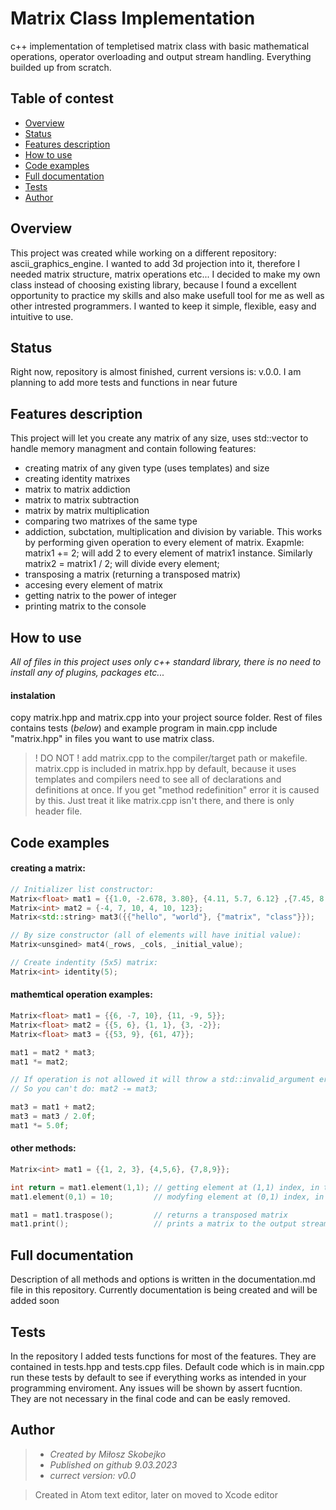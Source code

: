 # Matrix Class Implementation
c++ implementation of templetised matrix class with basic mathematical operations, operator overloading and output stream handling. 
Everything builded up from scratch.



## Table of contest
* [Overview](#Overview)
* [Status](#Status)
* [Features description](#Features-description)
* [How to use](#how-to-use)
* [Code examples](#Code-examples)
* [Full documentation](#Full-documentation)
* [Tests](#tests)
* [Author](#author)



## Overview
This project was created while working on a different repository: ascii_graphics_engine. I wanted to add 3d projection into it, 
therefore I needed matrix structure, matrix operations etc... I decided to make my own class instead of choosing existing library, because
I found a excellent opportunity to practice my skills and also make usefull tool for me as well as other intrested programmers. I wanted to keep it 
simple, flexible, easy and intuitive to use.


## Status
Right now, repository is almost finished, current versions is: v.0.0. I am planning to add more tests and functions in near future



## Features description
This project will let you create any matrix of any size, uses std::vector to handle memory managment and contain following features:
  - creating matrix of any given type (uses templates) and size
  - creating identity matrixes
  - matrix to matrix addiction
  - matrix to matrix subtraction
  - matrix by matrix multiplication
  - comparing two matrixes of the same type
  - addiction, subctation, multiplication and division by variable. This works by performing given operation to every element of matrix. 
  Exapmle: matrix1 += 2; will add 2 to every element of matrix1 instance. Similarly matrix2 = matrix1 / 2; will divide every element;
  - transposing a matrix (returning a transposed matrix)
  - accesing every element of matrix
  - getting natrix to the power of integer
  - printing matrix to the console
  
  
  
  ## How to use
  
  _All of files in this project uses only c++ standard library, there is no need to install any of plugins, packages etc..._
  
  #### instalation
  copy matrix.hpp and matrix.cpp into your project source folder. Rest of files contains tests (_below_) and example program in main.cpp
  include "matrix.hpp" in files you want to use matrix class.
  >! DO NOT ! add matrix.cpp to the compiler/target path or makefile. matrix.cpp is included in matrix.hpp by default, because it uses templates and 
  compilers need to see all of declarations and definitions at once. If you get "method redefinition" error it is caused by this. Just treat it like
  matrix.cpp isn't there, and there is only header file.
  
  
  
  ## Code examples
  
  #### creating a matrix:
  ```c++
  // Initializer list constructor:
  Matrix<float> mat1 = {{1.0, -2.678, 3.80}, {4.11, 5.7, 6.12} ,{7.45, 8.6, 9.00}};
  Matrix<int> mat2 = {-4, 7, 10, 4, 10, 123};
  Matrix<std::string> mat3({{"hello", "world"}, {"matrix", "class"}});
  
  // By size constructor (all of elements will have initial value):
  Matrix<unsgined> mat4(_rows, _cols, _initial_value);
  
  // Create indentity (5x5) matrix:
  Matrix<int> identity(5);
  ```
  
  #### mathemtical operation examples:
  ```c++
  Matrix<float> mat1 = {{6, -7, 10}, {11, -9, 5}};
  Matrix<float> mat2 = {{5, 6}, {1, 1}, {3, -2}};
  Matrix<float> mat3 = {{53, 9}, {61, 47}};
  
  mat1 = mat2 * mat3;
  mat1 *= mat2;
  
  // If operation is not allowed it will throw a std::invalid_argument error
  // So you can't do: mat2 -= mat3;
  
  mat3 = mat1 + mat2;
  mat3 = mat3 / 2.0f;
  mat1 *= 5.0f;
  ```
  
  #### other methods:
  ```c++
  Matrix<int> mat1 = {{1, 2, 3}, {4,5,6}, {7,8,9}};
  
  int return = mat1.element(1,1); // getting element at (1,1) index, in this case 5
  mat1.element(0,1) = 10;         // modyfing element at (0,1) index, in this case replacing 2 with 10
  
  mat1 = mat1.traspose();         // returns a transposed matrix
  mat1.print();                   // prints a matrix to the output stream  
  ```
  
  
  
  ## Full documentation
  Description of all methods and options is written in the documentation.md file in this repository. Currently documentation is being created and
  will be added soon
  
  
  
  ## Tests
  In the repository I added tests functions for most of the features. They are contained in tests.hpp and tests.cpp files. Default code which is in main.cpp
  run these tests by default to see if everything works as intended in your programming enviroment. Any issues will be shown by assert fucntion. They are
  not necessary in the final code and can be easly removed.
  
  
  
  ## Author
  > + _Created by Miłosz Skobejko_
  > + _Published on github 9.03.2023_
  > + _currect version: v0.0_
  
  > Created in Atom text editor, later on moved to Xcode editor
  
  
  
  
